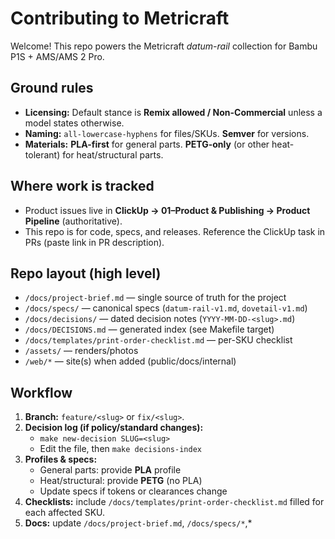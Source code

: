 # Contributing to Metricraft

Welcome! This repo powers the Metricraft *datum-rail* collection for Bambu P1S + AMS/AMS 2 Pro.

## Ground rules
- **Licensing:** Default stance is **Remix allowed / Non-Commercial** unless a model states otherwise.
- **Naming:** `all-lowercase-hyphens` for files/SKUs. **Semver** for versions.
- **Materials:** **PLA-first** for general parts. **PETG-only** (or other heat-tolerant) for heat/structural parts.

## Where work is tracked
- Product issues live in **ClickUp → 01–Product & Publishing → Product Pipeline** (authoritative).
- This repo is for code, specs, and releases. Reference the ClickUp task in PRs (paste link in PR description).

## Repo layout (high level)
- `/docs/project-brief.md` — single source of truth for the project
- `/docs/specs/` — canonical specs (`datum-rail-v1.md`, `dovetail-v1.md`)
- `/docs/decisions/` — dated decision notes (`YYYY-MM-DD-<slug>.md`)
- `/docs/DECISIONS.md` — generated index (see Makefile target)
- `/docs/templates/print-order-checklist.md` — per-SKU checklist
- `/assets/` — renders/photos
- `/web/*` — site(s) when added (public/docs/internal)

## Workflow
1. **Branch:** `feature/<slug>` or `fix/<slug>`.
2. **Decision log (if policy/standard changes):**
   - `make new-decision SLUG=<slug>`
   - Edit the file, then `make decisions-index`
3. **Profiles & specs:**
   - General parts: provide **PLA** profile
   - Heat/structural: provide **PETG** (no PLA)
   - Update specs if tokens or clearances change
4. **Checklists:** include `/docs/templates/print-order-checklist.md` filled for each affected SKU.
5. **Docs:** update `/docs/project-brief.md`, `/docs/specs/*`,*
